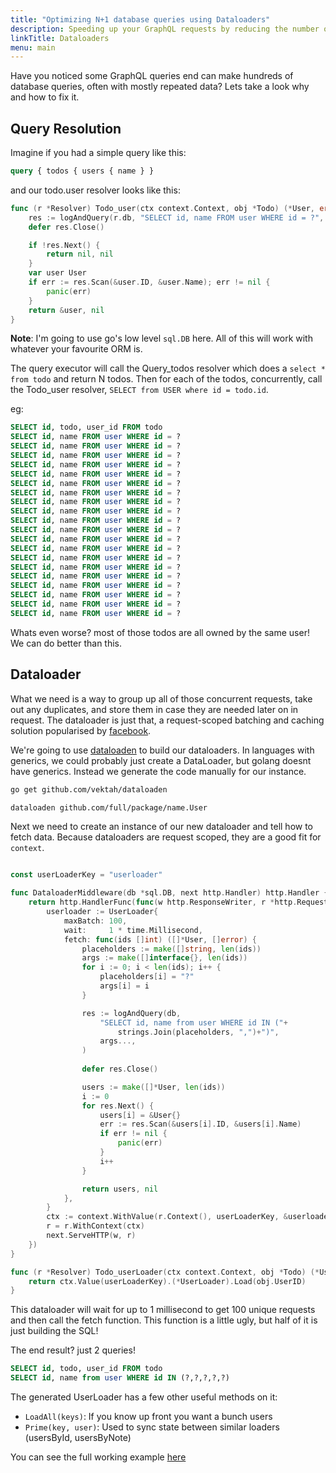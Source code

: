 ```yaml
---
title: "Optimizing N+1 database queries using Dataloaders"
description: Speeding up your GraphQL requests by reducing the number of round trips to the database.  
linkTitle: Dataloaders
menu: main
---
```


Have you noticed some GraphQL queries end can make hundreds of database 
queries, often with mostly repeated data? Lets take a look why and how to 
fix it.  

## Query Resolution

Imagine if you had a simple query like this:

```graphql
query { todos { users { name } }
```

and our todo.user resolver looks like this:
```go
func (r *Resolver) Todo_user(ctx context.Context, obj *Todo) (*User, error) {
	res := logAndQuery(r.db, "SELECT id, name FROM user WHERE id = ?", obj.UserID)
	defer res.Close()

	if !res.Next() {
		return nil, nil
	}
	var user User
	if err := res.Scan(&user.ID, &user.Name); err != nil {
		panic(err)
	}
	return &user, nil
}
```

**Note**: I'm going to use go's low level `sql.DB` here. All of this will 
work with whatever your favourite ORM is.

The query executor will call the Query_todos resolver which does a `select * from todo` and 
return N todos. Then for each of the todos, concurrently, call the Todo_user resolver,
`SELECT from USER where id = todo.id`.


eg:
```sql
SELECT id, todo, user_id FROM todo
SELECT id, name FROM user WHERE id = ?
SELECT id, name FROM user WHERE id = ?
SELECT id, name FROM user WHERE id = ?
SELECT id, name FROM user WHERE id = ?
SELECT id, name FROM user WHERE id = ?
SELECT id, name FROM user WHERE id = ?
SELECT id, name FROM user WHERE id = ?
SELECT id, name FROM user WHERE id = ?
SELECT id, name FROM user WHERE id = ?
SELECT id, name FROM user WHERE id = ?
SELECT id, name FROM user WHERE id = ?
SELECT id, name FROM user WHERE id = ?
SELECT id, name FROM user WHERE id = ?
SELECT id, name FROM user WHERE id = ?
SELECT id, name FROM user WHERE id = ?
SELECT id, name FROM user WHERE id = ?
SELECT id, name FROM user WHERE id = ?
SELECT id, name FROM user WHERE id = ?
SELECT id, name FROM user WHERE id = ?
SELECT id, name FROM user WHERE id = ?
```

Whats even worse? most of those todos are all owned by the same user! We can do better than this.

## Dataloader

What we need is a way to group up all of those concurrent requests, take out any duplicates, and 
store them in case they are needed later on in request. The dataloader is just that, a request-scoped 
batching and caching solution popularised by [facebook](https://github.com/facebook/dataloader). 

We're going to use [dataloaden](https://github.com/vektah/dataloaden) to build our dataloaders. 
In languages with generics, we could probably just create a DataLoader<User>, but golang 
doesnt have generics. Instead we generate the code manually for our instance. 

```bash
go get github.com/vektah/dataloaden

dataloaden github.com/full/package/name.User
```

Next we need to create an instance of our new dataloader and tell how to fetch data. 
Because dataloaders are request scoped, they are a good fit for `context`.

```go

const userLoaderKey = "userloader"

func DataloaderMiddleware(db *sql.DB, next http.Handler) http.Handler {
	return http.HandlerFunc(func(w http.ResponseWriter, r *http.Request) {
		userloader := UserLoader{
			maxBatch: 100,
			wait:     1 * time.Millisecond,
			fetch: func(ids []int) ([]*User, []error) {
				placeholders := make([]string, len(ids))
				args := make([]interface{}, len(ids))
				for i := 0; i < len(ids); i++ {
					placeholders[i] = "?"
					args[i] = i
				}

				res := logAndQuery(db,
					"SELECT id, name from user WHERE id IN ("+
						strings.Join(placeholders, ",")+")",
					args...,
				)
				
				defer res.Close()

				users := make([]*User, len(ids))
				i := 0
				for res.Next() {
					users[i] = &User{}
					err := res.Scan(&users[i].ID, &users[i].Name)
					if err != nil {
						panic(err)
					}
					i++
				}

				return users, nil
			},
		}
		ctx := context.WithValue(r.Context(), userLoaderKey, &userloader)
		r = r.WithContext(ctx)
		next.ServeHTTP(w, r)
	})
}

func (r *Resolver) Todo_userLoader(ctx context.Context, obj *Todo) (*User, error) {
	return ctx.Value(userLoaderKey).(*UserLoader).Load(obj.UserID)
}
```  

This dataloader will wait for up to 1 millisecond to get 100 unique requests and then call 
the fetch function. This function is a little ugly, but half of it is just building the SQL!

The end result? just 2 queries!
```sql
SELECT id, todo, user_id FROM todo
SELECT id, name from user WHERE id IN (?,?,?,?,?)
```

The generated UserLoader has a few other useful methods on it:

 - `LoadAll(keys)`: If you know up front you want a bunch users
 - `Prime(key, user)`: Used to sync state between similar loaders (usersById, usersByNote)

You can see the full working example [here](https://github.com/99designs/gqlgen-tutorials/tree/master/dataloader) 
